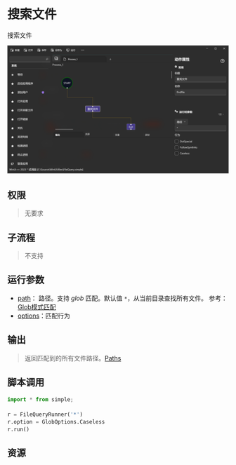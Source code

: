 # 搜索文件 
搜索文件

![FileQuery](./images/06.png ':size=90%')

## 权限
> 无要求
## 子流程
> 不支持


## 运行参数

* [path](../../types/String.md)： 路径。支持 *glob* 匹配。默认值 `*`，从当前目录查找所有文件。 参考：[Glob模式匹配](../../intro/workflow/glob.md)
* [options](../../enums/GlobOptions.md)：匹配行为


## 输出

> 返回匹配到的所有文件路径。[Paths](../../types/Path.md)    


## 脚本调用

```python
import * from simple;

r = FileQueryRunner('*')
r.option = GlobOptions.Caseless
r.run()
```

## 资源